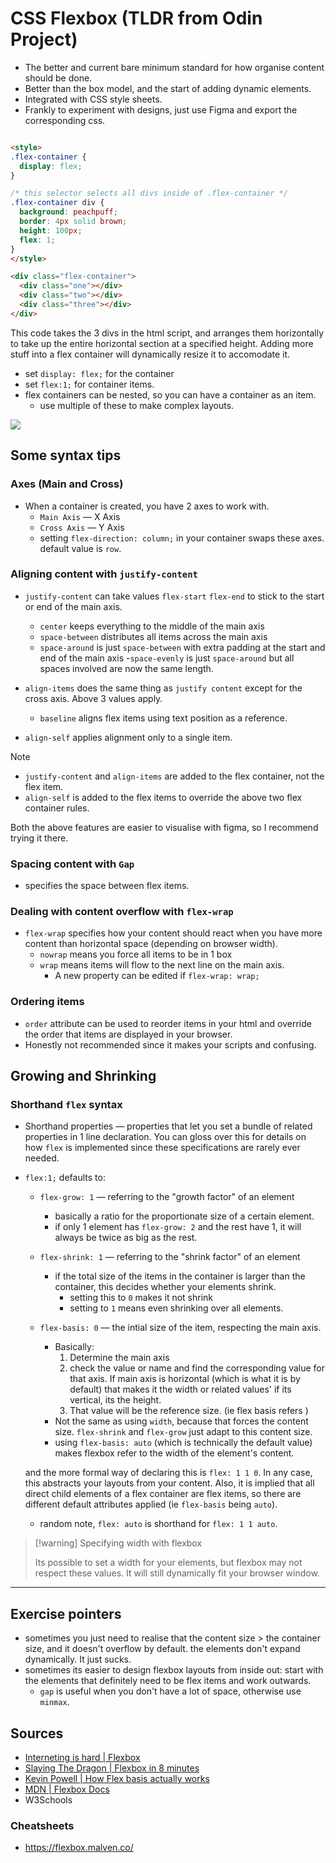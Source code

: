 # CSS Flexbox (TLDR from Odin Project)

- The better and current bare minimum standard for how organise content should be done.
- Better than the box model, and the start of adding dynamic elements.
- Integrated with CSS style sheets.
- Frankly to experiment with designs, just use Figma and export the corresponding css.

```html

<style>
.flex-container {
  display: flex;
}

/* this selector selects all divs inside of .flex-container */
.flex-container div {
  background: peachpuff;
  border: 4px solid brown;
  height: 100px;
  flex: 1;
}
</style>

<div class="flex-container">
  <div class="one"></div>
  <div class="two"></div>
  <div class="three"></div>
</div>
```

This code takes the 3 divs in the html script, and arranges them horizontally to take up the entire horizontal section at a specified height. Adding more stuff into a flex container will dynamically resize it to accomodate it.

- set `display: flex;` for the container
- set `flex:1;` for container items.
- flex containers can be nested, so you can have a container as an item.
    - use multiple of these to make complex layouts.

<img src="https://cdn.statically.io/gh/TheOdinProject/curriculum/495704c6eb6bf33bc927534f231533a82b27b2ac/html_css/v2/foundations/flexbox/imgs/05.png" height=auto>

## Some syntax tips

### Axes (Main and Cross)

- When a container is created, you have 2 axes to work with.
    - `Main Axis` &#8212; X Axis
    - `Cross Axis` &#8212; Y Axis
    - setting `flex-direction: column;` in your container swaps these axes. default value is `row`.

### Aligning content with `justify-content`

- `justify-content` can take values `flex-start`  `flex-end` to stick to the start or end of the main axis.
    - `center` keeps everything to the middle of the main axis
    - `space-between` distributes all items across the main axis
    - `space-around` is just `space-between` with extra padding at the start and end of the main axis
    -`space-evenly` is just `space-around` but all spaces involved are now the same length.

- `align-items` does the same thing as `justify content` except for the cross axis. Above 3 values apply.
    - `baseline` aligns flex items using text position as a reference.
- `align-self` applies alignment only to a single item.

> [!note]
>
> - `justify-content` and `align-items` are added to the flex container, not the flex item.
> - `align-self` is added to the flex items to override the above two flex container rules.

Both the above features are easier to visualise with figma, so I recommend trying it there.

### Spacing content with `Gap`

- specifies the space between flex items.

### Dealing with content overflow with `flex-wrap`

- `flex-wrap` specifies how your content should react when you have more content than horizontal space (depending on browser width).
    - `nowrap` means you force all items to be in 1 box
    - `wrap` means items will flow to the next line on the main axis.
        - A new property can be edited if `flex-wrap: wrap;`

### Ordering items

- `order` attribute can be used to reorder items in your html and override the order that items are displayed in your browser.
- Honestly not recommended since it makes your scripts and confusing.

## Growing and Shrinking

### Shorthand `flex` syntax

- Shorthand properties &#8212; properties that let you set a bundle of related properties in 1 line declaration. You can gloss over this for details on how `flex` is implemented since these specifications are rarely ever needed.

- `flex:1;` defaults to:

    - `flex-grow: 1` &#8212; referring to the "growth factor" of an element
        - basically a ratio for the proportionate size of a certain element.
        - if only 1 element has `flex-grow: 2` and the rest have 1, it will always be twice as big as the rest.

    - `flex-shrink: 1` &#8212; referring to the "shrink factor" of an element
        - if the total size of the items in the container is larger than the container, this decides whether your elements shrink.
            - setting this to `0` makes it not shrink
            - setting to `1` means even shrinking over all elements.

    - `flex-basis: 0` &#8212; the intial size of the item, respecting the main axis.
        - Basically:
          1. Determine the main axis
          2. check the value or name and find the corresponding value for that axis. If main axis is horizontal (which is what it is by default) that makes it the width or related values' if its vertical, its the height.
          3. That value will be the reference size. (ie flex basis refers )
        - Not the same as using `width`, because that forces the content size. `flex-shrink` and `flex-grow` just adapt to this content size.
        - using `flex-basis: auto` (which is technically the default value) makes flexbox refer to the width of the element's content.

  and the more formal way of declaring this is `flex: 1 1 0`. In any case, this abstracts your layouts from your content. Also, it is implied that all direct child elements of a flex container are flex items, so there are different default attributes applied (ie `flex-basis` being `auto`).

    - random note, `flex: auto` is shorthand for `flex: 1 1 auto`.

> [!warning] Specifying width with flexbox
>
> Its possible to set a width for your elements, but flexbox may not respect these values. It will still dynamically fit your browser window.

---

## Exercise pointers

- sometimes you just need to realise that the content size > the container size, and it doesn't overflow by default. the elements don't expand dynamically. It just sucks.
- sometimes its easier to design flexbox layouts from inside out: start with the elements that definitely need to be flex items and work outwards.
    - `gap` is useful when you don't have a lot of space, otherwise use `minmax`.

## Sources

- [Interneting is hard | Flexbox](https://internetingishard.netlify.app/html-and-css/flexbox/index.html)
- [Slaying The Dragon | Flexbox in 8 minutes](https://youtu.be/phWxA89Dy94?si=JTTjIDYCaKSBd2Nk)
- [Kevin Powell | How Flex basis actually works](https://youtu.be/jx4FtPlDXJg?si=xpdwYREni9H8UAGL)
- [MDN | Flexbox Docs](https://developer.mozilla.org/en-US/docs/Web/CSS/flex)
- W3Schools

### Cheatsheets

- <https://flexbox.malven.co/>
